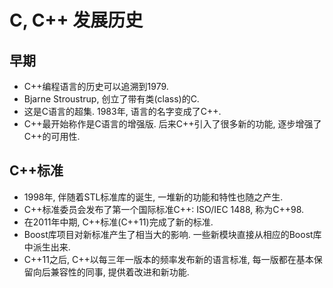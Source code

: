 # C, C++ 发展历史
## 早期
- C++编程语言的历史可以追溯到1979. 
- Bjarne Stroustrup, 创立了带有类(class)的C.
- 这是C语言的超集. 1983年, 语言的名字变成了C++.
- C++最开始称作是C语言的增强版. 后来C++引入了很多新的功能, 逐步增强了C++的可用性.

## C++标准
- 1998年, 伴随着STL标准库的诞生, 一堆新的功能和特性也随之产生.
- C++标准委员会发布了第一个国际标准C++: ISO/IEC 1488, 称为C++98. 
- 在2011年中期, C++标准(C++11)完成了新的标准.
- Boost库项目对新标准产生了相当大的影响. 一些新模块直接从相应的Boost库中派生出来.
- C++11之后, C++以每三年一版本的频率发布新的语言标准, 每一版都在基本保留向后兼容性的同事, 提供着改进和新功能.
